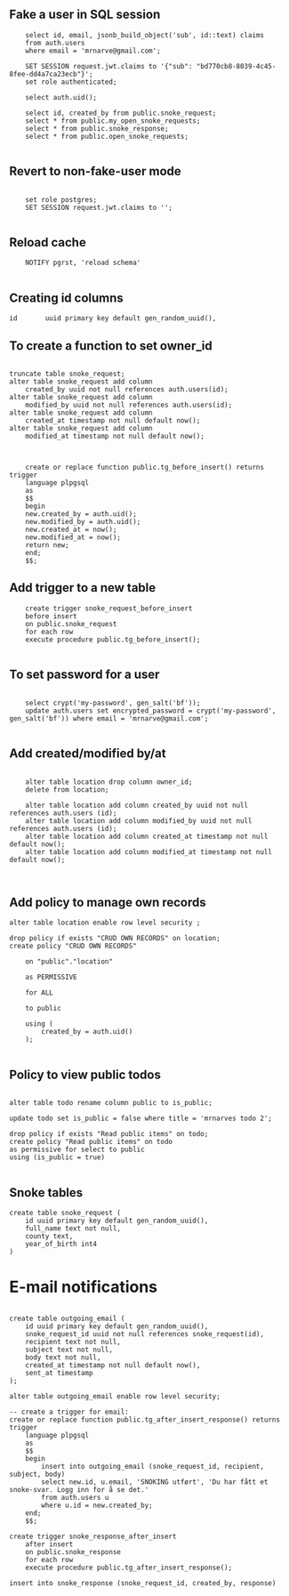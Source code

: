 
Fake a user in SQL session
---

```postgresql
    select id, email, jsonb_build_object('sub', id::text) claims
    from auth.users
    where email = 'mrnarve@gmail.com';

    SET SESSION request.jwt.claims to '{"sub": "bd770cb8-8039-4c45-8fee-dd4a7ca23ecb"}';
    set role authenticated;

    select auth.uid();

    select id, created_by from public.snoke_request;
    select * from public.my_open_snoke_requests;
    select * from public.snoke_response;
    select * from public.open_snoke_requests;


```    


Revert to non-fake-user mode
---
```postgresql

    set role postgres;
    SET SESSION request.jwt.claims to '';


```

Reload cache
---

```postgresql
    NOTIFY pgrst, 'reload schema'


```

Creating id columns
---

    id       uuid primary key default gen_random_uuid(),


To create a function to set owner_id
---

```postgresql

truncate table snoke_request;
alter table snoke_request add column 
    created_by uuid not null references auth.users(id);
alter table snoke_request add column 
    modified_by uuid not null references auth.users(id);
alter table snoke_request add column 
    created_at timestamp not null default now();
alter table snoke_request add column 
    modified_at timestamp not null default now();


```


```postgresql

    create or replace function public.tg_before_insert() returns trigger
    language plpgsql
    as
    $$
    begin
    new.created_by = auth.uid();
    new.modified_by = auth.uid();
    new.created_at = now();
    new.modified_at = now();
    return new;
    end;
    $$;

```


Add trigger to a new table
---


```postgresql
    create trigger snoke_request_before_insert
    before insert
    on public.snoke_request
    for each row
    execute procedure public.tg_before_insert();


```


To set password for a user
---

```postgresql

    select crypt('my-password', gen_salt('bf'));
    update auth.users set encrypted_password = crypt('my-password', gen_salt('bf')) where email = 'mrnarve@gmail.com';


```


Add created/modified by/at
---

```postgresql

    alter table location drop column owner_id;
    delete from location;

    alter table location add column created_by uuid not null references auth.users (id);
    alter table location add column modified_by uuid not null references auth.users (id);
    alter table location add column created_at timestamp not null default now();
    alter table location add column modified_at timestamp not null default now();



```

Add policy to manage own records
---

````postgresql
alter table location enable row level security ;

drop policy if exists "CRUD OWN RECORDS" on location;
create policy "CRUD OWN RECORDS"

    on "public"."location"

    as PERMISSIVE

    for ALL

    to public

    using (
        created_by = auth.uid()
    );


````


Policy to view public todos
---

```postgresql

alter table todo rename column public to is_public;

update todo set is_public = false where title = 'mrnarves todo 2';

drop policy if exists "Read public items" on todo;
create policy "Read public items" on todo 
as permissive for select to public
using (is_public = true)


```

Snoke tables
---
```postgresql
create table snoke_request (
    id uuid primary key default gen_random_uuid(),
    full_name text not null,
    county text,
    year_of_birth int4
)
```


E-mail notifications
===

```postgresql

create table outgoing_email (
    id uuid primary key default gen_random_uuid(),
    snoke_request_id uuid not null references snoke_request(id),
    recipient text not null,
    subject text not null,
    body text not null,
    created_at timestamp not null default now(),
    sent_at timestamp
);

alter table outgoing_email enable row level security;

-- create a trigger for email: 
create or replace function public.tg_after_insert_response() returns trigger
    language plpgsql
    as
    $$
    begin
        insert into outgoing_email (snoke_request_id, recipient, subject, body)
        select new.id, u.email, 'SNOKING utført', 'Du har fått et snoke-svar. Logg inn for å se det.'
        from auth.users u
        where u.id = new.created_by;
    end;
    $$;

create trigger snoke_response_after_insert
    after insert
    on public.snoke_response
    for each row
    execute procedure public.tg_after_insert_response();

insert into snoke_response (snoke_request_id, created_by, response)

```

```postgresql
```
